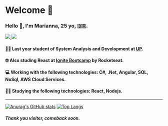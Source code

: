 <h1> Welcome 🌈 </h1>
<h3> Hello 🙋, I'm Marianna, 25 yo, 🇧🇷. </h3>
<p>
<a href="https://www.linkedin.com/in/marianna-belniok/"> <img src="https://img.shields.io/badge/-LinkedIn-blue?style=flat-square&logo=Linkedin&logoColor=white&link=https://www.linkedin.com/in/marianna-belniok/"> </a>
<a text-align="center" href="https://github.com/MariBelniok"><img src="https://img.shields.io/badge/-Github-000?style=flat-square&logo=Github&logoColor=white&link=https://github.com/MariBelniok"></a>
</p>

#### 👩‍🎓 Last year student of System Analysis and Development at [UP](https://www.up.edu.br).
#### 🤓 Also studing React at [Ignite Bootcamp](https://rocketseat.com.br/launchbase) by Rocketseat.
#### 💻 Working with the following technologies: C#, .Net, Angular, SQL, NoSql, AWS Cloud Services.
#### 👩‍💻 Studying the following technologies: React, Nodejs.

<hr>

[![Anurag's GitHub stats](https://github-readme-stats.vercel.app/api?username=maribelniok&theme=dark&show_icons=true)](https://github.com/maribelniok/github-readme-stats) [![Top Langs](https://github-readme-stats.vercel.app/api/top-langs/?username=maribelniok&layout=compact&theme=dark&show_icons=true)](https://github.com/maribelniok/github-readme-stats)

##### Thank you visiter, comeback soon.
